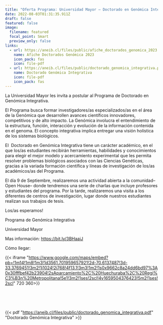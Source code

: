 ```yaml
---
title: "Oferta Programa: Universidad Mayor – Doctorado en Genómica Integrativa"
date: 2022-08-03T01:31:35.911Z
draft: false
featured: false
image:
  filename: featured
  focal_point: Smart
  preview_only: false
links:
  - url: https://aneib.cl/files/public/afiche_doctorados_genomica_2023.pdf
    name: Afiche Doctorados Genómica 2023
    icon_pack: fas
    icon: file-pdf
  - url: https://aneib.cl/files/public/doctorado_genomica_integrativa.pdf
    name: Doctorado Genómica Integrativa
    icon: file-pdf
    icon_pack: fas
---
```

La Universidad Mayor les invita a postular al Programa de Doctorado en Genómica Integrativa.

El Programa busca formar investigadores/as especializados/as en el área de la Genómica que desarrollen avances científicos innovadores, competitivos y de alto impacto. La Genómica involucra el entendimiento de la estructura, función, interacción y evolución de la información contenida en el genoma. El concepto integrativa implica entregar una visión holística de los sistemas biológicos.

El  Doctorado en Genómica Integrativa tiene un carácter académico, en el que los/as estudiantes recibirán herramientas, habilidades y conocimientos para elegir el mejor modelo y acercamiento experimental que les permita resolver problemas biológicos asociados con las Ciencias Genéticas, gracias a la variada formación científica y líneas de investigación de los/as académicos/as del Programa.

El día 9 de Septiembre, realizaremos una actividad abierta a la comunidad–Open House– donde tendremos una serie de charlas que incluye profesores y estudiantes del programa. Por la tarde, realizaremos una visita a los diferentes de centros de investigación, lugar donde nuestros estudiantes realizan sus trabajos de tesis. 

Los/as esperamos! 

Programa de Genómica Integrativa 

Universidad Mayor 

Mas información: <https://bit.ly/3BHaaiJ>

Cómo llegar:

{{< iframe "https://www.google.com/maps/embed?pb=!1m14!1m8!1m3!1d3561.701959657921!2d-70.6137487!3d-33.3769451!3m2!1i1024!2i768!4f13.1!3m3!1m2!1s0x9662c8a24dd6bd97%3A0x30fffbef42b23904!2sAparcamiento%2C%20Huechuraba%2C%20Regi%C3%B3n%20Metropolitana!5e1!3m2!1ses!2scl!4v1659504376423!5m2!1ses!2scl" 720 360>}}

<br>
<br>
<br>

{{< pdf "https://aneib.cl/files/public/doctorado_genomica_integrativa.pdf" "Doctorado Genómica Integrativa" >}}